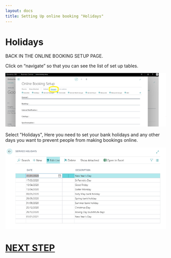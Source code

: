 ```yaml
---
layout: docs
title: Setting Up online booking "Holidays"
---
```

# Holidays
BACK IN THE ONLINE BOOKING SETUP PAGE.

Click on “navigate” so that you can see the list of set up tables.

![](media/garagehive-onlinebooking-5.png)

Select "Holidays", Here you need to set your bank holidays and any other days you want to prevent people from making bookings online.

![](media/garagehive-onlinebooking-11.png) 

 
# [NEXT STEP](/docs/garagehive-onlinebooking-service-packages.html)